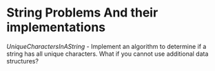 # String Problems And their implementations

*UniqueCharactersInAString* - 
	Implement an algorithm to determine if a string has all unique characters. What if you
	cannot use additional data structures?
	